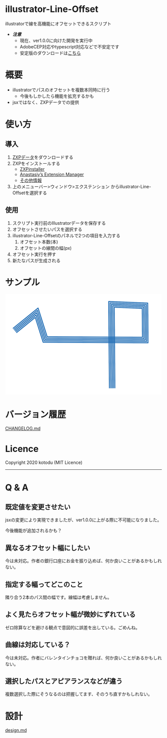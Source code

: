# illustrator-Line-Offset
illustratorで線を高機能にオフセットできるスクリプト

- ***注意***
    - 現在、ver1.0.0に向けた開発を実行中
    - AdobeCEP対応やtypescript対応などで不安定です
    - 安定版のダウンロードは[こちら](https://github.com/kotodu/illustrator-Line-Offset/releases/tag/0.1.0)

# 概要
- illustratorでパスのオフセットを複数本同時に行う
    - 今後もしかしたら機能を拡充するかも
- jsxではなく、ZXPデータでの提供

# 使い方
## 導入
1. [ZXPデータ](./build/ilo_0.99.0.zxp)をダウンロードする
2. ZXPをインストールする
    - [ZXPinstaller](https://zxpinstaller.com/)
    - [Anastasiy’s Extension Manager](http://install.anastasiy.com/)
    - [その他情報](https://helpx.adobe.com/jp/animate/kb/install-animate-extensions.html)
3. 上のメニューバー>ウィンドウ>エクステンション からillustrator-Line-Offsetを選択する

## 使用
1. スクリプト実行前のIllustratorデータを保存する
1. オフセットさせたいパスを選択する
1. illustrator-Line-Offsetのパネルで2つの項目を入力する
    1. オフセット本数(本)
    1. オフセットの線間の幅(px)
1. オフセット実行を押す
1. 新たなパスが生成される

# サンプル
![サンプル](./docs/lineOffset.PNG)

# バージョン履歴
[CHANGELOG.md](./CHANGELOG)

# Licence
Copyright 2020 kotodu (MIT Licence)

---------------------------------------------
# Q & A
## 既定値を変更させたい
jsxの変更により実現できましたが、ver1.0.0に上がる際に不可能になりました。

今後機能が追加されるかも？

## 異なるオフセット幅にしたい
今は未対応。作者の銀行口座にお金を振り込めば、何か良いことがあるかもしれない。

## 指定する幅ってどこのこと
隣り合う2本のパス間の幅です。線幅は考慮しません。

## よく見たらオフセット幅が微妙にずれている
ゼロ除算などを避ける観点で意図的に誤差を出している。ごめんね。

## 曲線は対応している？
今は未対応。作者にバレンタインチョコを贈れば、何か良いことがあるかもしれない。

## 選択したパスとアピアランスなどが違う
複数選択した際にそうなるのは把握してます、そのうち直すかもしれない。

# 設計
[design.md](./docs/design)

